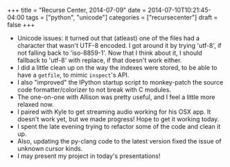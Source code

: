 +++
title = "Recurse Center, 2014-07-09"
date = 2014-07-10T10:21:45-04:00
tags = ["python", "unicode"]
categories = ["recursecenter"]
draft = false
+++

-   Unicode issues: it turned out that (atleast) one of the files had a character
    that wasn't UTF-8 encoded. I got around it by trying 'utf-8', if not falling
    back to 'iso-8859-1'.  Now that I think about it, I should fallback to
    'utf-8' with replace, if that doesn't work either.
-   I did a little clean up on the way the indexes were stored, to be able to
    have a `getfile`, to mimic `inspect`'s API.
-   I also "improved" the IPython startup script to monkey-patch the source code
    formatter/colorizer to not break with C modules.
-   The one-on-one with Allison was pretty useful, and I feel a little more
    relaxed now.
-   I paired with Kyle to get streaming audio working for his OSX app.  It
    doesn't work yet, but we made progress! Hope to get it working today.
-   I spent the late evening trying to refactor some of the code and clean it up.
-   Also, updating the py-clang code to the latest version fixed the issue of
    unknown cursor kinds.
-   I may present my project in today's presentations!
